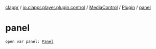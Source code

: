 [clappr](../../../index.md) / [io.clappr.player.plugin.control](../../index.md) / [MediaControl](../index.md) / [Plugin](index.md) / [panel](./panel.md)

# panel

`open var panel: `[`Panel`](-panel/index.md)